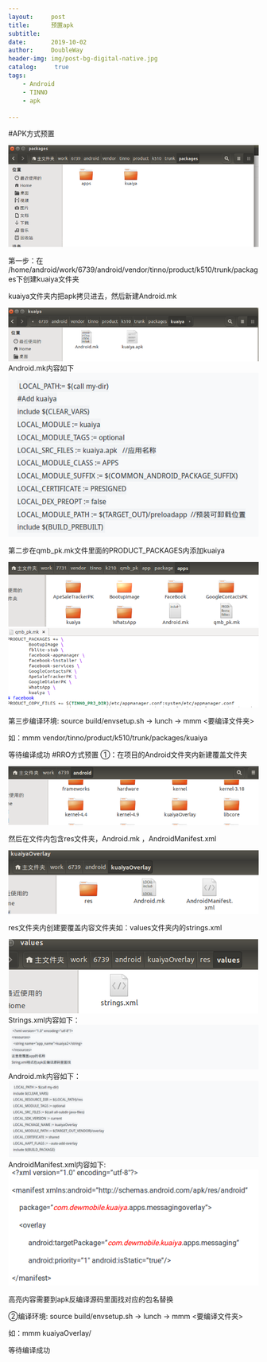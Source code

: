 ```yaml
---
layout:     post
title:      预置apk
subtitle:   
date:       2019-10-02
author:     DoubleWay
header-img: img/post-bg-digital-native.jpg
catalog: 	 true
tags:
    - Android
    - TINNO
    - apk
    
---
```

#APK方式预置
<div align="center">
	<img src="/img/2019-10-02/2019-10-02-1.1.png">  
</div>  


第一步：在 /home/android/work/6739/android/vendor/tinno/product/k510/trunk/packages下创建kuaiya文件夹

 kuaiya文件夹内把apk拷贝进去，然后新建Android.mk
<div align="center">
	<img src="/img/2019-10-02/2019-10-02-1.2.png">  
</div>  
Android.mk内容如下

<div align="center">
	<img src="/img/2019-10-02/2019-10-02-1.9.png">  
</div>  


第二步在qmb_pk.mk文件里面的PRODUCT_PACKAGES内添加kuaiya
<div align="center">
	<img src="/img/2019-10-02/2019-10-02-1.3.png">  
</div>  
<div align="center">
	<img src="/img/2019-10-02/2019-10-02-1.4.png">  
</div>  

第三步编译环境: source build/envsetup.sh   → lunch → mmm <要编译文件夹>

如：mmm  vendor/tinno/product/k510/trunk/packages/kuaiya

等待编译成功
#RRO方式预置
①：在项目的Android文件夹内新建覆盖文件夹
<div align="center">
	<img src="/img/2019-10-02/2019-10-02-1.5.png">  
</div>  

然后在文件内包含res文件夹，Android.mk ，AndroidManifest.xml
<div align="center">
	<img src="/img/2019-10-02/2019-10-02-1.6.png">  
</div>  


res文件夹内创建要覆盖内容文件夹如：values文件夹内的strings.xml
<div align="center">
	<img src="/img/2019-10-02/2019-10-02-1.7.png">  
</div>  
Strings.xml内容如下：
<div align="center">
	<img src="/img/2019-10-02/2019-10-02-1.10.png">  
</div>  
Android.mk内容如下：
<div align="center">
	<img src="/img/2019-10-02/2019-10-02-1.11.png">  
</div>  
AndroidManifest.xml内容如下:
<div align="center">
	<img src="/img/2019-10-02/2019-10-02-1.8.png">  
</div>  


高亮内容需要到apk反编译源码里面找对应的包名替换

②编译环境: source build/envsetup.sh   → lunch → mmm <要编译文件夹>

如：mmm  kuaiyaOverlay/

等待编译成功
